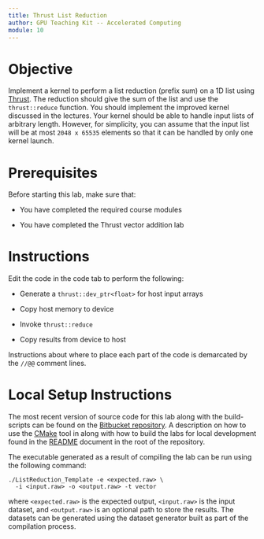 ```yaml
---
title: Thrust List Reduction
author: GPU Teaching Kit -- Accelerated Computing
module: 10
---
```


# Objective

Implement a kernel to perform a list reduction (prefix sum) on a 1D list using [Thrust](https://thrust.github.io/).
The reduction should give the sum of the list and use the `thrust::reduce` function.
You should implement the improved kernel discussed in the lectures. Your kernel should be able to handle input lists of arbitrary length.
However, for simplicity, you can assume that the input list will be at most `2048 x 65535` elements so that it can be handled by only one kernel launch.

# Prerequisites

Before starting this lab, make sure that:

* You have completed the required course modules

* You have completed the Thrust vector addition lab

# Instructions

Edit the code in the code tab to perform the following:


* Generate a `thrust::dev_ptr<float>` for host input arrays

* Copy host memory to device

* Invoke `thrust::reduce`

* Copy results from device to host


Instructions about where to place each part of the code is
demarcated by the `//@@` comment lines.

# Local Setup Instructions

The most recent version of source code for this lab along with the build-scripts can be found on the [Bitbucket repository](LINKTOLAB). A description on how to use the [CMake](https://cmake.org/) tool in along with how to build the labs for local development found in the [README](LINKTOREADME) document in the root of the repository.

The executable generated as a result of compiling the lab can be run using the following command:


~~~
./ListReduction_Template -e <expected.raw> \
  -i <input.raw> -o <output.raw> -t vector
~~~

where `<expected.raw>` is the expected output, `<input.raw>` is the input dataset, and `<output.raw>` is an optional path to store the results. The datasets can be generated using the dataset generator built as part of the compilation process.
